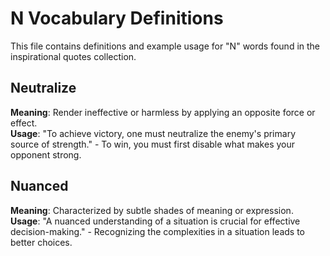 # N Vocabulary Definitions

This file contains definitions and example usage for "N" words found in the inspirational quotes collection.

## Neutralize

**Meaning**: Render ineffective or harmless by applying an opposite force or effect.  
**Usage**: "To achieve victory, one must neutralize the enemy's primary source of strength." - To win, you must first disable what makes your opponent strong.

## Nuanced

**Meaning**: Characterized by subtle shades of meaning or expression.
**Usage**: "A nuanced understanding of a situation is crucial for effective decision-making." - Recognizing the complexities in a situation leads to better choices.
